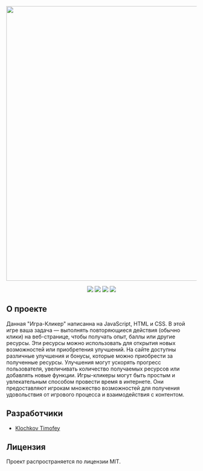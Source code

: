 <p align="center">
      <img src="https://i.ibb.co/GvSXXYM/clicker.png" width="726">
</p>

<p align="center">
      <img src="https://shields.microej.com/badge/JavaScript-ES6-FFEF00" />
    <img src="https://shields.microej.com/badge/HTML-v5.3-8A2BE2" />
      <img src="https://shields.microej.com/badge/CSS-v92-00BFFF" />    
      <img src="https://shields.microej.com/badge/License-MIT-7FFF00" />
</p>

## О проекте

Данная "Игра-Кликер" написанна на JavaScript, HTML и CSS. В этой игре ваша задача — выполнять повторяющиеся действия (обычно клики) на веб-странице, чтобы получать опыт, баллы или другие ресурсы. Эти ресурсы можно использовать для открытия новых возможностей или приобретения улучшений. На сайте доступны различные улучшения и бонусы, которые можно приобрести за полученные ресурсы. Улучшения могут ускорять прогресс пользователя, увеличивать количество получаемых ресурсов или добавлять новые функции. Игры-кликеры могут быть простым и увлекательным способом провести время в интернете. Они предоставляют игрокам множество возможностей для получения удовольствия от игрового процесса и взаимодействия с контентом.

## Разработчики

- [Klochkov Timofey](https://github.com/KlochkovTimofey)

## Лицензия

Проект распространяется по лицензии MIT.
